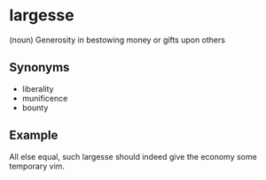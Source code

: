# largesse

(noun) Generosity in bestowing money or gifts upon others

## Synonyms

+ liberality
+ munificence
+ bounty

## Example

All else equal, such largesse should indeed give the economy some temporary vim.
